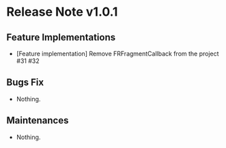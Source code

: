 # Release Note v1.0.1

## Feature Implementations

* [Feature implementation] Remove FRFragmentCallback from the project #31 #32

## Bugs Fix

* Nothing.

## Maintenances

* Nothing.
